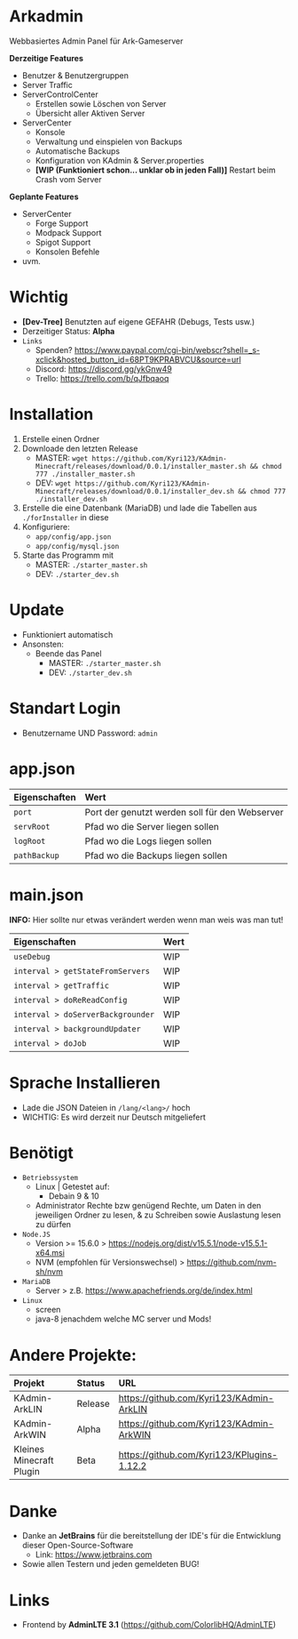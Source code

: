 Arkadmin 
=============
Webbasiertes Admin Panel für Ark-Gameserver

**Derzeitige Features**

- Benutzer & Benutzergruppen
- Server Traffic
- ServerControlCenter
  - Erstellen sowie Löschen von Server
  - Übersicht aller Aktiven Server
- ServerCenter
  - Konsole
  - Verwaltung und einspielen von Backups
  - Automatische Backups
  - Konfiguration von KAdmin & Server.properties
  - **[WIP (Funktioniert schon... unklar ob in jeden Fall)]** Restart beim Crash vom Server

**Geplante Features**

- ServerCenter
  - Forge Support
  - Modpack Support
  - Spigot Support
  - Konsolen Befehle
- uvm.

Wichtig
=============
- **[Dev-Tree]** Benutzten auf eigene GEFAHR (Debugs, Tests usw.)
- Derzeitiger Status: **Alpha**
- `Links`
  - Spenden? https://www.paypal.com/cgi-bin/webscr?shell=_s-xclick&hosted_button_id=68PT9KPRABVCU&source=url
  - Discord: https://discord.gg/ykGnw49
  - Trello: https://trello.com/b/qJfbqaoq

Installation
=============
1. Erstelle einen Ordner
2. Downloade den letzten Release
   - MASTER: `wget https://github.com/Kyri123/KAdmin-Minecraft/releases/download/0.0.1/installer_master.sh && chmod 777 ./installer_master.sh`
   - DEV: `wget https://github.com/Kyri123/KAdmin-Minecraft/releases/download/0.0.1/installer_dev.sh && chmod 777 ./installer_dev.sh`
3. Erstelle die eine Datenbank (MariaDB) und lade die Tabellen aus `./forInstaller` in diese
4. Konfiguriere:
   - `app/config/app.json`
   - `app/config/mysql.json`
5. Starte das Programm mit 
   - MASTER: `./starter_master.sh`
   - DEV: `./starter_dev.sh`

Update
=============
- Funktioniert automatisch
- Ansonsten:
  - Beende das Panel
    - MASTER: `./starter_master.sh`
    - DEV: `./starter_dev.sh`

Standart Login
=============
- Benutzername UND Password: `admin`

app.json
=============
| Eigenschaften         | Wert | 
| :---                  | :--- |
| `port`                | Port der genutzt werden soll für den Webserver |
| `servRoot`            | Pfad wo die Server liegen sollen |
| `logRoot`             | Pfad wo die Logs liegen sollen |
| `pathBackup`          | Pfad wo die Backups liegen sollen |

main.json
=============
**INFO:** Hier sollte nur etwas verändert werden wenn man weis was man tut!

| Eigenschaften                       | Wert | 
| :---                                | :--- |
| `useDebug`                          | WIP |
| `interval > getStateFromServers`    | WIP |
| `interval > getTraffic`             | WIP |
| `interval > doReReadConfig`         | WIP |
| `interval > doServerBackgrounder`   | WIP |
| `interval > backgroundUpdater`      | WIP |
| `interval > doJob`                  | WIP |

# Sprache Installieren

- Lade die JSON Dateien in `/lang/<lang>/` hoch 
- WICHTIG: Es wird derzeit nur Deutsch mitgeliefert 

# Benötigt
- `Betriebssystem`
  - Linux | Getestet auf:
    - Debain 9 & 10
  - Administrator Rechte bzw genügend Rechte, um Daten in den jeweiligen Ordner zu lesen, & zu Schreiben sowie Auslastung lesen zu dürfen
- `Node.JS` 
  - Version >= 15.6.0                   > https://nodejs.org/dist/v15.5.1/node-v15.5.1-x64.msi
  - NVM (empfohlen für Versionswechsel) > https://github.com/nvm-sh/nvm
- `MariaDB` 
  - Server              > z.B. https://www.apachefriends.org/de/index.html
- `Linux`
  - screen
  - java-8 jenachdem welche MC server und Mods!
  
# Andere Projekte:
| Projekt                     | Status          | URL | 
| :---                        | :---            | :--- |
| KAdmin-ArkLIN               | Release         | https://github.com/Kyri123/KAdmin-ArkLIN |
| KAdmin-ArkWIN               | Alpha           | https://github.com/Kyri123/KAdmin-ArkWIN |
| Kleines Minecraft Plugin    | Beta            | https://github.com/Kyri123/KPlugins-1.12.2 |

# Danke
- Danke an **JetBrains** für die bereitstellung der IDE's für die Entwicklung dieser Open-Source-Software
  - Link: https://www.jetbrains.com
- Sowie allen Testern und jeden gemeldeten BUG!

# Links
 
- Frontend by **AdminLTE 3.1** (https://github.com/ColorlibHQ/AdminLTE)